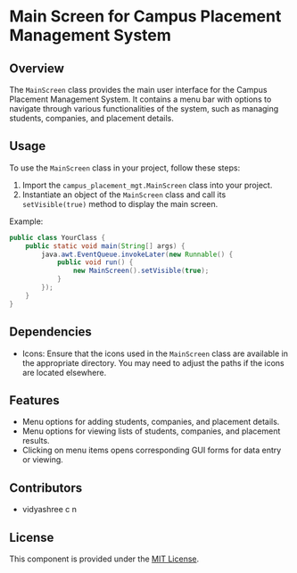 
# Main Screen for Campus Placement Management System

## Overview
The `MainScreen` class provides the main user interface for the Campus Placement Management System. It contains a menu bar with options to navigate through various functionalities of the system, such as managing students, companies, and placement details.

## Usage
To use the `MainScreen` class in your project, follow these steps:
1. Import the `campus_placement_mgt.MainScreen` class into your project.
2. Instantiate an object of the `MainScreen` class and call its `setVisible(true)` method to display the main screen.

Example:
```java
public class YourClass {
    public static void main(String[] args) {
        java.awt.EventQueue.invokeLater(new Runnable() {
            public void run() {
                new MainScreen().setVisible(true);
            }
        });
    }
}
```

## Dependencies
- Icons: Ensure that the icons used in the `MainScreen` class are available in the appropriate directory. You may need to adjust the paths if the icons are located elsewhere.

## Features
- Menu options for adding students, companies, and placement details.
- Menu options for viewing lists of students, companies, and placement results.
- Clicking on menu items opens corresponding GUI forms for data entry or viewing.

## Contributors
- vidyashree c n

## License
This component is provided under the [MIT License](LICENSE).
```
